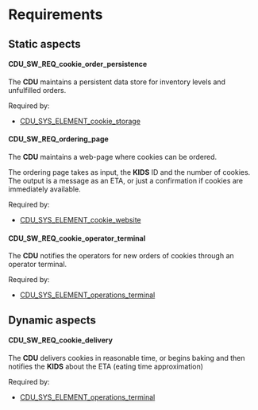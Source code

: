 # Requirements

## Static aspects

#### CDU_SW_REQ_cookie_order_persistence

The **CDU** maintains a persistent data store for inventory levels and unfulfilled orders.

Required by:

- [CDU_SYS_ELEMENT_cookie_storage](#CDU_SYS_ARCH_cookie_storage)

#### CDU_SW_REQ_ordering_page

The **CDU** maintains a web-page where cookies can be ordered.

The ordering page takes as input, the **KIDS** ID and the number of cookies.
The output is a message as an ETA, or just a confirmation if cookies are immediately available.

Required by:

- [CDU_SYS_ELEMENT_cookie_website](#cdu_sys_arch_cookie_website)

#### CDU_SW_REQ_cookie_operator_terminal

The **CDU** notifies the operators for new orders of cookies through an operator terminal.

Required by:

- [CDU_SYS_ELEMENT_operations_terminal](#CDU_SYS_ELEMENT_operations_terminal)

## Dynamic aspects

#### CDU_SW_REQ_cookie_delivery

The **CDU** delivers cookies in reasonable time, or begins baking and then notifies the **KIDS** about the ETA (eating time approximation)

Required by:

- [CDU_SYS_ELEMENT_operations_terminal](#cdu_sys_element_operations_terminal)
